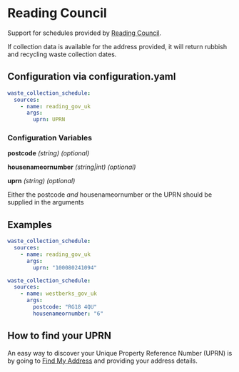 # Reading Council

Support for schedules provided by [Reading Council](https://www.reading.gov.uk/).

If collection data is available for the address provided, it will return rubbish and recycling waste collection dates.

## Configuration via configuration.yaml

```yaml
waste_collection_schedule:
  sources:
    - name: reading_gov_uk
      args:
        uprn: UPRN
```

### Configuration Variables

**postcode**
_(string) (optional)_

**housenameornumber**
_(string|int) (optional)_

**uprn**
_(string) (optional)_

Either the postcode _and_ housenameornumber or the UPRN should be supplied in the arguments

## Examples

```yaml
waste_collection_schedule:
  sources:
    - name: reading_gov_uk
      args:
        uprn: "100080241094"
```

```yaml
waste_collection_schedule:
  sources:
    - name: westberks_gov_uk
      args:
        postcode: "RG18 4QU"
        housenameornumber: "6"
```

## How to find your UPRN

An easy way to discover your Unique Property Reference Number (UPRN) is by going to [Find My Address](https://www.findmyaddress.co.uk/) and providing your address details.
